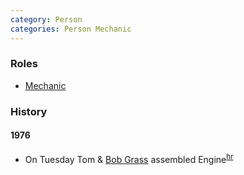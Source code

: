 ```yaml
---
category: Person
categories: Person Mechanic
---
```


### Roles

* [Mechanic](Mechanic)

### History

#### 1976

- On Tuesday Tom & [Bob Grass](Bob-Grass) assembled Engine<sup>[hr][]</sup>


[hr]: History-Idona "Meany History Reports, by Idona Kellogg"